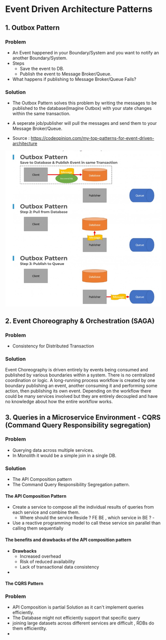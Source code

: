 # Event Driven Architecture Patterns

## 1. Outbox Pattern
### Problem
- An Event happened in your Boundary/System and you want to notify an another Boundary/System.
- Steps
  -  Save the event to DB.
  -  Publish the event to Message Broker/Queue.
- What happens if publishing to Message Broker/Queue Fails?

### Solution
- The Outbox Pattern solves this problem by writing the messages to be published to the database(Imagine Outbox) with your state changes within the same transaction. 
- A seperate job/publisher will pull the messages and send them to your Message Broker/Queue.

- Source : https://codeopinion.com/my-top-patterns-for-event-driven-architecture

![Image](Outbox-Pattern-Fig.jpg)

## 2. Event Choreography & Orchestration (SAGA)
### Problem
- Consistency for Distributed Transaction

### Solution

Event Choreography is driven entirely by events being consumed and published by various boundaries within a system. There is no centralized coordination or logic. A long-running process workflow is created by one boundary publishing an event, another consuming it and performing some action, then publishing its own event. Depending on the workflow there could be many services involved but they are entirely decoupled and have no knowledge about how the entire workflow works.


## 3. Queries in a Microservice Environment - CQRS (Command Query Responsibility segregation)
### Problem
- Querying data across multiple services.
- In Monolith it would be a simple join in a single DB.

### Solution
- The API Composition pattern
- The Command Query Responsibility Segregation pattern.

#### The API Composition Pattern
- Create a service to compose all the individual results of queries from each service and combine them.
  - Where should the service Reside ? FE  BE , which service in BE ?  -  
- Use a reactive programming model to call these service sin parallel than calling them sequentially
#### The benefits and drawbacks of the API composition pattern
- __Drawbacks__
  -  Increased overhead   
  - Risk of reduced availability
  - Lack of transactional data consistency
- 
#### The CQRS Pattern
### Problem
- API Composition is partial Solution as it can't implement queries efficiently.
- The Database might not efficiently support that specific query
- joining large datasets across different services are difficult , RDBs do them efficientlty.
- 
